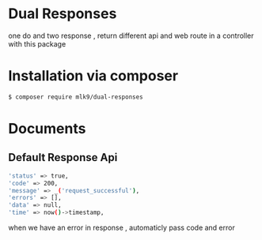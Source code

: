 # Dual Responses
one do and two response , return different api and web route in a controller with this package

# Installation via composer
```sh
$ composer require mlk9/dual-responses
```

# Documents
## Default Response Api
```sh
'status' => true,
'code' => 200,
'message' => _('request_successful'),
'errors' => [],
'data' => null,
'time' => now()->timestamp,
```
when we have an error in response , automaticly pass code and error 
